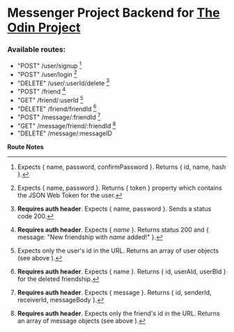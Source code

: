 # Messenger Project Backend for [The Odin Project](https://www.theodinproject.com)

### Available routes:

- "POST" /user/signup [^1]
- "POST" /user/login [^2]
- "DELETE" /user/:userId/delete [^3]
- "POST" /friend [^4]
- "GET" /friend/:userId [^5]
- "DELETE" /friend/friendId [^6]
- "POST" /message/:friendId [^7]
- "GET" /message/friend/:friendId [^8]
- "DELETE" /message/:messageID

**Route Notes**
[^1]: Expects { name, password, confirmPassword }. Returns { id, name, hash }.
[^2]: Expects { name, password }. Returns { token } property which contains the JSON Web Token for the user.
[^3]: **Requires auth header**. Expects { name, password }. Sends a status code 200.
[^4]: **Requires auth header**. Expects { _name_ }. Returns status 200 and { message: "New friendship with _name_ added!" }.
[^5]: Expects only the user's id in the URL. Returns an array of user objects (see above [^1]).
[^6]: **Requires auth header**. Expects { name }. Returns { id, userAId, userBId } for the deleted friendship.
[^7]: **Requires auth header**. Expects { message }. Returns { id, senderId, receiverId, messageBody }.
[^8]: **Requires auth header**. Expects only the friend's id in the URL. Returns an array of message objects (see above [^7]).
[^9]: **Requires auth header**. Expects only the message id in the URL. Returns message object (see above [^7]).
